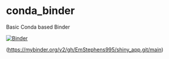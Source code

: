 # conda_binder
Basic Conda based Binder

[![Binder](https://mybinder.org/badge_logo.svg)](https://mybinder.org/v2/gh/EmStephens995/shiny_app.git/main)

(https://mybinder.org/v2/gh/EmStephens995/shiny_app.git/main)
